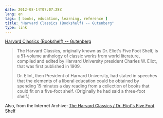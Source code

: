 ```yaml
---
date: 2012-08-14T07:07:28Z
lang: en
tags: [ books, education, learning, reference ]
title: "Harvard Classics (Bookshelf) -- Gutenberg"
type: link
---
```


[Harvard Classics (Bookshelf) --
Gutenberg](http://www.gutenberg.org/wiki/Harvard_Classics_(Bookshelf))

> The Harvard Classics, originally known as Dr. Eliot's Five Foot Shelf,
> is a 51-volume anthology of classic works from world literature,
> compiled and edited by Harvard University president Charles W. Eliot,
> that was first published in 1909.
>
> Dr. Eliot, then President of Harvard University, had stated in
> speeches that the elements of a liberal education could be obtained by
> spending 15 minutes a day reading from a collection of books that
> could fit on a five-foot shelf. (Originally he had said a three-foot
> shelf.)

Also, from the Internet Archive: [The Harvard Classics / Dr. Eliot's
Five Foot Shelf](http://archive.org/details/harvardclassics)

